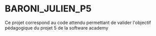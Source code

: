 # BARONI_JULIEN_P5
Ce projet correspond au code attendu permettant de valider l'objectif pédagogique du projet 5 de la software academy
